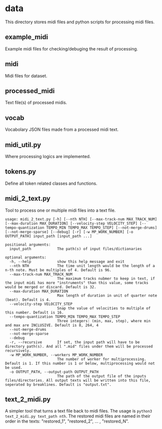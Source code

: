 # data

This directory stores midi files and python scripts for processing midi files.

## example_midi

Example midi files for checking/debuging the result of processing.

## midi

Midi files for dataset.

## processed_midi

Text file(s) of processed midis.

## vocab

Vocabolary JSON files made from a processed midi text.

## midi_util.py

Where processing logics are implemented.

## tokens.py

Define all token related classes and functions.

## midi_2_text.py

Tool to process one or multiple midi files into a text file. 

```
usage: midi_2_text.py [-h] [--nth NTH] [--max-track-num MAX_TRACK_NUM] [--max-duration MAX_DURATION] [--velocity-step VELOCITY_STEP] [--tempo-quantization TEMPO_MIN TEMPO_MAX TEMPO_STEP] [--not-merge-drums] [--not-merge-sparse] [--debug] [-r] [-w MP_WORK_NUMBER] [-o OUTPUT_PATH] input_path [input_path ...]

positional arguments:
  input_path            The path(s) of input files/dictionaries

optional arguments:
  -h, --help            show this help message and exit
  --nth NTH             The time unit length would be the length of a n-th note. Must be multiples of 4. Default is 96.
  --max-track-num MAX_TRACK_NUM
                        The maximum tracks nubmer to keep in text, if the input midi has more "instruments" than this value, some tracks would be merged or discard. Default is 32.
  --max-duration MAX_DURATION
                        Max length of duration in unit of quarter note (beat). Default is 4.
  --velocity-step VELOCITY_STEP
                        Snap the value of velocities to multiple of this number. Default is 16.
  --tempo-quantization TEMPO_MIN TEMPO_MAX TEMPO_STEP
                        Three integers: (min, max, step), where min and max are INCLUSIVE. Default is 8, 264, 4
  --not-merge-drums
  --not-merge-sparse
  --debug
  -r, --recursive       If set, the input path will have to be directory path(s). And all ".mid" files under them will be processed recursively.
  -w MP_WORK_NUMBER, --workers MP_WORK_NUMBER
                        The number of worker for multiprocessing. Default is 1. If this number is 1 or below, multiprocessing would not be used.
  -o OUTPUT_PATH, --output-path OUTPUT_PATH
                        The path of the output file of the inputs files/directories. All output texts will be written into this file, seperated by breaklines. Default is "output.txt".
```

## text_2_midi.py

A simpler tool that turns a text file back to midi files. The usage is `python3 text_2_midi.py text_path nth`. The restored midi files are named in their order in the texts: "restored_1", "restored_2", ... , "restored_N". 